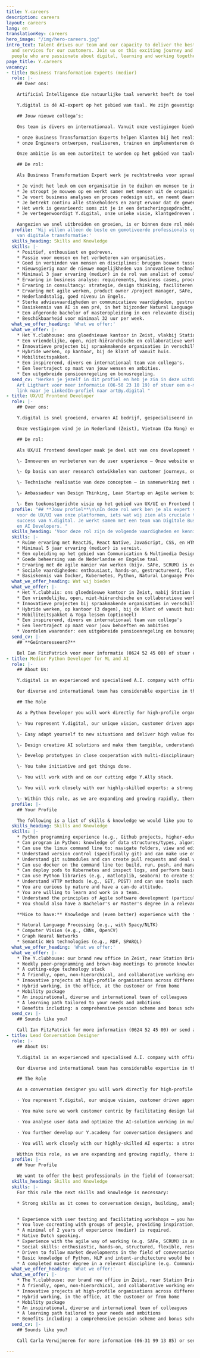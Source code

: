 ```yaml
---
title: Y.careers
description: careers
layout: careers
lang: en
translationKey: careers
hero_image: "/img/hero-careers.jpg"
intro_text: Talent drives our team and our capacity to deliver the best solutions
  and services for our customers. Join us on this exciting journey and our team of
  people who are passionate about digital, learning and working together.
page_title: Y.careers
vacancy:
- title: Business Transformation Experts (medior)
  role: |-
    ## Over ons:

    Artificial Intelligence die natuurlijke taal verwerkt heeft de toekomst! Wil jij meedoen aan het vormgeven van die toekomst? Wil je organisaties inspireren hoe AI het beste past in hun bedrijfsstrategie? Wil je analyseren welke concrete AI-toepassingen direct waarde voor hen kunnen hebben? Wil je vervolgens de realisatie en implementatie van die AI-toepassingen begeleiden? Kom dan snel praten! Wij zoeken namelijk nieuwe collega's. Vanuit onze eigen Y.academy zorgen we eerst dat jij alles komt te weten over AI. Daarna ga je onze klanten helpen om de digital transformation van hun organisatie te regisseren.

    Y.digital is dé AI-expert op het gebied van taal. We zijn gevestigd in Zeist, hebben een kantoor in Vietnam en starten dit jaar ook in Duitsland. We realiseren innovatieve AI-oplossingen vanuit ons eigen platform Ally. Onze missie is Empowering Humans: we zetten AI vooral in om mensen optimaal te ondersteunen. Onze klanten zitten dan ook in allerlei sectoren zoals overheid, financiële sector, energy- en utilities-sector, gezondheidszorg. We hebben de Y.academy en het Y.research lab om kennis te borgen en delen.

    ## Jouw nieuwe collega’s:

    Ons team is divers en internationaal. Vanuit onze vestigingen bieden we integrale dienstverlening:

    * onze Business Transformation Experts helpen klanten bij het realiseren van hun AI-strategie, het signaleren van kansen, proces re-design, analyse, projectmanagement en het waarmaken van hun digitale transformatie.
    * onze Engineers ontwerpen, realiseren, trainen en implementeren de AI-oplossingen, en ze ontwikkelen continu door aan ons AI-platform Ally.

    Onze ambitie is om een autoriteit te worden op het gebied van taalverwerking, in Nederland en daarbuiten. We groeien snel en hebben vacatures voor gepassioneerde Business Transformation Experts om ons team te versterken!

    ## De rol:

    Als Business Transformation Expert werk je rechtstreeks voor spraakmakende organisaties in verschillende sectoren.

    * Je vindt het leuk om een organisatie in te duiken en mensen te inspireren met nieuwe technologische mogelijkheden via presentaties en inspiratiessessies.
    * Je stroopt je mouwen op en werkt samen met mensen uit de organisatie om ideeën te genereren, om te zetten in prototypes en daar concrete projecten van te maken. Dat doe je volgens de design thinking aanpak.
    * Je voert business analyses en proces redesign uit, en neemt daarna de lead als projectmanager of product owner van het team dat de AI-oplossing gaat realiseren.
    * Je betrekt continu alle stakeholders en zorgt ervoor dat de gewenste transformatie ook echt wordt doorgevoerd in de organisatie.
    * Het werk is gevarieerd: soms zit je in een detacheringsopdracht, vaak samen met één van onze senioren, en in andere gevallen doe je mee aan onze projecten. Je werkt in ieder geval altijd nauw samen met onze hoogopgeleide experts, een sterke peer group van ervaren transformation experts, engineers en conversation designers.
    * Je vertegenwoordigt Y.digital, onze unieke visie, klantgedreven aanpak en AI-platform Y.Ally.

    Aangezien we snel uitbreiden en groeien, is er binnen deze rol méér dan voldoende ruimte om je te ontwikkelen, te groeien en je persoonlijke doelen en ambities te realiseren.
  profile: 'Wij willen alleen de beste en gemotiveerde professionals op het gebied
    van digitale transformatie:'
  skills_heading: Skills and Knowledge
  skills: |-
    * Positief, enthousiast en gedreven.
    * Passie voor mensen en het verbeteren van organisaties.
    * Goed in verbinden van mensen en disciplines: bruggen bouwen tussen business en IT.
    * Nieuwsgierig naar de nieuwe mogelijkheden van innovatieve technologie, maar ook bewust van negatieve kanten en risico’s.
    * Minimaal 3 jaar ervaring (medior) in de rol van analist of consultant
    * Ervaring in business analyse: requirements, business cases, proces redesign, informatie- en kennismodellering, DPIA.
    * Ervaring in consultancy: strategie, design thinking, faciliteren van sessies, advisering, change management.
    * Ervaring met agile werken, product owner /project manager, SAFe, SCRUM.
    * Nederlandstalig, goed niveau in Engels.
    * Sterke adviesvaardigheden en communicatieve vaardigheden, gestructureerd, flexibel, resultaatgericht, extravert, ambitieus en wil graag impact maken.
    * Basiskennis van AI is een pré, in het bijzonder Natural Language Processing en Knowledge Graphs, maar via onze Y.academy zorgen we voor alle relevante verdieping.
    * Een afgeronde bachelor of masteropleiding in een relevante discipline.
    * Beschikbaarheid voor minimaal 32 uur per week.
  what_we_offer_heading: 'What we offer:'
  what_we_offer: |-
    * Het Y.clubhouse: ons gloednieuwe kantoor in Zeist, vlakbij Station Driebergen-Zeist.
    * Een vriendelijke, open, niet-hiërarchische en collaboratieve werkomgeving.
    * Innovatieve projecten bij spraakmakende organisaties in verschillende sectoren.
    * Hybride werken, op kantoor, bij de klant of vanuit huis.
    * Mobiliteitspakket.
    * Een inspirerend, divers en internationaal team van collega's.
    * Een leertraject op maat van jouw wensen en ambities.
    * Een uitgebreide pensioenregeling en bonusregeling.
  send_cv: "Herken je jezelf in dit profiel en heb je zin in deze uitdaging?\n\nBel
    Art Ligthart voor meer informatie (06-50 23 10 19) of stuur een e-mail met een
    link naar je LinkedIn-profiel naar art@y.digital "
- title: UX/UI Frontend Developer
  role: |-
    ## Over ons:

    Y.digital is snel groeiend, ervaren AI bedrijf, gespecialiseerd in taaltechnologie. Wij ontwerpen, bouwen en leveren intelligente oplossingen die informatie en kennis op een makkelijke manier ontsluiten naar gebruikers. Hierbij kun je denken aan chatbots en spraakassistenten met een zeer hoog taalbegrip, maar ook aan de inzet van AI voor het verwerken van bijvoorbeeld inkomende e-mails of het snel doorzoeken en samenvatten van grote hoeveelheden informatie. Dit doen we vanuit onze centrale ambitie: Empowering Humans with AI.

    Onze vestigingen vind je in Nederland (Zeist), Vietnam (Da Nang) en Duitsland (in oprichting). Om ervoor te zorgen dat onze digitale oplossingen en platformen een optimale klantervaring bieden, zijn we op zoek naar een **ervaren Frontend Developer met gedegen kennis van UX/UI**.

    ## De rol:

    Als UX/UI frontend developer maak je deel uit van ons development team en ga je actief aan de slag met de user experience. Je brengt customer journeys in kaart , maakt (nieuwe) prototypes en designs en valideert deze met de doelgroep. Vervolgens zorg je voor de realisatie. Je belangrijkste taken zijn:

    \- Innoveren en verbeteren van de user experience – Onze website en AI-platform Ally, maar ook de oplossingen voor onze klanten waar Frontend Development een belangrijke rol speelt.

    \- Op basis van user research ontwikkelen van customer journeys, ontwerpen van nieuwe prototypes en designs.

    \- Technische realisatie van deze concepten – in samenwerking met ons internationale team.

    \- Ambassadeur van Design Thinking, Lean Startup en Agile werken binnen Y.

    \- Een toekomstgerichte visie op het gebied van UX/UI en Frontend Development – volgen van actuele ontwikkelingen en deze borgen binnen onze digitale platformen.
  profile: "## **Jouw profiel**\n\nIn deze rol werk ben je als expert verantwoordelijk
    voor de UX/UI van onze platformen, iets wat wij zien als cruciale taak voor het
    success van Y.digital. Je werkt samen met een team van Digitale Business Consultants
    en AI Developers. "
  skills_heading: 'Voor deze rol zijn de volgende vaardigheden en kennis noodzakelijk:'
  skills: |-
    * Ruime ervaring met ReactJS, React Native, JavaScript, CSS, en HTML
    * Minimaal 5 jaar ervaring (medior) is vereist.
    * Een opleiding op het gebied van Communication & Multimedia Design of een aanverwante opleiding op minimal HBO-niveau
    * Goede beheersing van de Nederlandse en Engelse taal
    * Ervaring met de agile manier van werken (bijv. SAFe, SCRUM) is een pré.
    * Sociale vaardigheden: enthousiast, hands-on, gestructureerd, flexibel, resultaatgericht, sterke communicatieve vaardigheden.
    * Basiskennis van Docker, Kubernetes, Python, Natural Language Processing (NLP) en Knowledge Graph technologie (bijv. RDF, SPARQL) is een pré.
  what_we_offer_heading: Wat wij bieden
  what_we_offer: |-
    * Het Y.clubhuis: ons gloednieuwe kantoor in Zeist, nabij Station Driebergen-Zeist
    * Een vriendelijke, open, niet-hiërarchische en collaboratieve werkomgeving
    * Innovatieve projecten bij spraakmakende organisaties in verschillende sectoren
    * Hybride werken, op kantoor (3 dagen), bij de klant of vanuit huis
    * Mobiliteitspakket & Yoga lessen (optioneel)
    * Een inspirerend, divers en internationaal team van collega's
    * Een leertraject op maat voor jouw behoeften en ambities
    * Voordelen waaronder: een uitgebreide pensioenregeling en bonusregeling
  send_cv: |-
    ## **Geïnteresseerd?**

    Bel Ian FitzPatrick voor meer informatie (0624 52 45 00) of stuur een e-mail met een link naar je LinkedIn profile ([ian@y.digital](mailto:ian@y.digital)).
- title: Medior Python Developer for ML and AI
  role: |-
    ## About Us:

    Y.digital is an experienced and specialised A.I. company with offices in Zeist, The Netherlands, and Da Nang, Vietnam. We design, build, and deliver intelligent AI solutions that empower humans. We use our own unique approach and cutting-edge AI platform Ally to create conversational AI solutions that help customers to engage with companies in a more pleasant and intelligent way. And design and deliver intelligent document processing solutions to support employees in making knowledge-intensive processes more consistent, scalable, and efficient.

    Our diverse and international team has considerable expertise in the design and execution of AI powered customer journeys, using natural language processing, computer vision, and graph technology. Our ambition is to establish ourselves as the leading firm in this area in the Netherlands and beyond. We’re growing fast and have a vacancy for a passionate **medior level Python developer for ML** and AI to join our team.

    ## The Role

    As a Python Developer you will work directly for high-profile organisations across different sectors (government, financial, utilities, health). Sometimes you will be seconded to work with teams of our clients. But you will also work on projects with the internal team of Y.

    \- You represent Y.digital, our unique vision, customer driven approach and AI-platform Y.Ally.

    \- Easy adapt yourself to new situations and deliver high value for our customers in a short term.

    \- Design creative AI solutions and make them tangible, understandable and valuable.

    \- Develop prototypes in close cooperation with multi-disciplinaury teams with our customers and/or internal colleagues.

    \- You take initiative and get things done.

    \- You will work with and on our cutting edge Y.Ally stack.

    \- You will work closely with our highly-skilled experts: a strong peer group of experienced machine learning engineers, data scientists and conversation designers.

    \- Within this role, as we are expanding and growing rapidly, there is ample room to develop, grow and achieve your personal goals and ambitions.
  profile: |-
    ## Your Profile

    The following is a list of skills & knowledge we would like you to poses when joining Y.
  skills_heading: Skills and Knowledge
  skills: |-
    * Python programming experience (e.g., Github projects, higher-education coursework, previous work experience) is our main prerequisite.
    * Can program in Python: knowledge of data structures/types, algorithms and know standard libraries for time, string-manipulation, regex matching/substitution, debugging and logging.
    * Can use the linux command line to: navigate folders, view and edit text files, execute bash & python scripts, make api calls and retrieve resources from the web (e.g., curl & wget).
    * Understand version control (specifically git) and can make use of commands to: commit, push, stage, pull, branch.
    * Understand git submodules and can create pull requests and deal with rudimentary merge conflicts.
    * Can use docker on the command line to: build, run, push, and manage containers and images and understand how to expose ports and connect volumes.
    * Can deploy pods to Kubernetes and inspect logs, and perform basic debugging.
    * Can use Python libraries (e.g., matlotplib, seaborn) to create simple data visualisations.
    * Understand HTTP methods (e.g., GET, POST) and can use tools such as Postman to perform API calls and interpret the results.
    * You are curious by nature and have a can-do attitude.
    * You are willing to learn and work in a team.
    * Understand the principles of Agile software development (particularly SCRUM).
    * You should also have a Bachelor's or Master's degree in a relevant field (e.g. Computer Science).

    **Nice to have:** Knowledge and (even better) experience with the following:

    * Natural Language Processing (e.g., with Spacy/NLTK)
    * Computer Vision (e.g., CNNs, OpenCV)
    * Graph Neural Networks
    * Semantic Web technologies (e.g., RDF, SPARQL)
  what_we_offer_heading: 'What we offer:'
  what_we_offer: |-
    * The Y.clubhouse: our brand new office in Zeist, near Station Driebergen-Zeist
    * Weekly peer-programming and brown-bag meetings to promote knowledge exchange, including the Y.academy with support & learning materials to aid you.
    * A cutting-edge technology stack
    * A friendly, open, non-hierarchical, and collaborative working environment
    * Innovative projects at high-profile organisations across different sectors
    * Hybrid working, in the office, at the customer or from home
    * Mobility package
    * An inspirational, diverse and international team of colleagues
    * A learning path tailored to your needs and ambitions
    * Benefits including: a comprehensive pension scheme and bonus scheme
  send_cv: |-
    ## Sounds like you?

    Call Ian FitzPatrick for more information (0624 52 45 00) or send an email with a link to your LinkedIn profile to [ian@y.digital](mailto:ian@y.digital)
- title: Lead Conversation Designer
  role: |-
    ## About Us:

    Y.digital is an experienced and specialised A.I. company with offices in Zeist, The Netherlands, and Da Nang, Vietnam. We design, build, and deliver intelligent AI solutions that empower humans. We use our own unique approach and cutting-edge AI platform Ally to create conversational AI solutions that help customers to engage with companies in a more pleasant and intelligent way. And design and deliver intelligent document processing solutions to support employees in making knowledge-intensive processes more consistent, scalable, and efficient.

    Our diverse and international team has considerable expertise in the design and execution of AI powered customer journeys, using natural language processing, computer vision, and graph technology. Our ambition is to establish ourselves as the leading firm in this area in the Netherlands and beyond. We’re growing fast and have a vacancy for a passionate **medior level Lead Conversation Designer** to join our team.

    ## The Role

    As a conversation designer you will work directly for high-profile organisations across different sectors (government, financial, utilities, health). Sometimes you will be seconded to work with teams of our clients. But you will also work on projects with the internal team of Y.

    · You represent Y.digital, our unique vision, customer driven approach and AI-platform Y.Ally.

    · You make sure we work customer centric by facilitating design labs, design customer journeys, persona’s, conversation flows and user tests in close cooperation with customers and our internal team.

    · You analyse user data and optimize the AI-solution working in multi-disciplinary teams.

    · You further develop our Y.academy for conversation designers and provide training for colleagues and customers.

    · You will work closely with our highly-skilled AI experts: a strong and international peer group of experienced machine learning engineers and data scientists.

    Within this role, as we are expanding and growing rapidly, there is ample room to develop, grow and achieve your personal goals and ambitions.
  profile: |-
    ## Your Profile

    We want to offer the best professionals in the field of (conversational) AI in the market. For this role the next skills and knowledge is necessary:
  skills_heading: Skills and Knowledge
  skills: |-
    For this role the next skills and knowledge is necessary:

    * Strong skills as it comes to conversation design, building, analysing and optimizing conversational flows in an AI-driven platform for chat and/or voice.


    * Experience with user testing and facilitating workshops – you have good consultancy skills.
    * You love cocreating with groups of people, providing inspiration, generating ideas, designing the desired way of working.
    * A minimal of 2 years of experience (medior) is required.
    * Native Dutch speaking.
    * Experience with the agile way of working (e.g. SAFe, SCRUM) is an advantage.
    * Social skills: enthusiastic, hands-on, structured, flexible, result-driven, strong presentation and communication capabilities.
    * Driven to follow market developments in the field of conversation design and implement them within the organisation, inquisitive.
    * Basic knowledge of Python, NLP and intent-architecture would be nice but is certainly not a ‘must have’.
    * A completed master degree in a relevant discipline (e.g. Communications, Human Centered Design).
  what_we_offer_heading: 'What we offer:'
  what_we_offer: |-
    * The Y.clubhouse: our brand new office in Zeist, near Station Driebergen-Zeist
    * A friendly, open, non-hierarchical, and collaborative working environment
    * Innovative projects at high-profile organisations across different sectors
    * Hybrid working, in the office, at the customer or from home
    * Mobility package
    * An inspirational, diverse and international team of colleagues
    * A learning path tailored to your needs and ambitions
    * Benefits including: a comprehensive pension scheme and bonus scheme
  send_cv: |-
    ## Sounds like you?

    Call Carla Verwijmeren for more information (06-31 99 13 85) or send an email with a link to your LinkedIn profile to [carla@y.digital](mailto:carla@y.digital).

---
```

